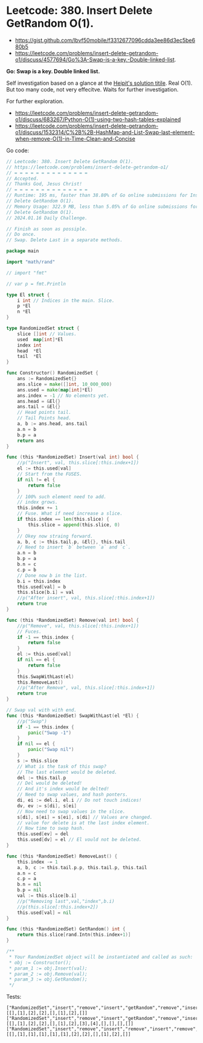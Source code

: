 # Leetcode: 380. Insert Delete GetRandom O(1).

- https://gist.github.com/lbvf50mobile/f3312677096cdda3ee86d3ec5be680b5 
- https://leetcode.com/problems/insert-delete-getrandom-o1/discuss/4577694/Go%3A-Swap-is-a-key.-Double-linked-list.

**Go: Swap is a key. Double linked list.**

Self investigation based on a glance at the [Heipit's solution titile](https://leetcode.com/problems/insert-delete-getrandom-o1/discuss/683267/Python-O(1)-using-two-hash-tables-explained).
Real O(1). But too many code, not very effecitve. Waits for further
investigation. 

For further exploration.
- https://leetcode.com/problems/insert-delete-getrandom-o1/discuss/683267/Python-O(1)-using-two-hash-tables-explained
- https://leetcode.com/problems/insert-delete-getrandom-o1/discuss/1532314/C%2B%2B-HashMap-and-List-Swap-last-element-when-remove-O(1)-in-Time-Clean-and-Concise

Go code:
```Go
// Leetcode: 380. Insert Delete GetRandom O(1).
// https://leetcode.com/problems/insert-delete-getrandom-o1/
// = = = = = = = = = = = = = =
// Accepted.
// Thanks God, Jesus Christ!
// = = = = = = = = = = = = = =
// Runtime: 195 ms, faster than 38.80% of Go online submissions for Insert
// Delete GetRandom O(1).
// Memory Usage: 322.9 MB, less than 5.05% of Go online submissions for Insert
// Delete GetRandom O(1).
// 2024.01.16 Daily Challenge.

// Finish as soon as possiple.
// Do once.
// Swap. Delete Last in a separate methods.

package main

import "math/rand"

// import "fmt"

// var p = fmt.Println

type El struct {
	i int // Indices in the main. Slice.
	p *El
	n *El
}

type RandomizedSet struct {
	slice []int // Values.
	used  map[int]*El
	index int
	head  *El
	tail  *El
}

func Constructor() RandomizedSet {
	ans := RandomizedSet{}
	ans.slice = make([]int, 10_000_000)
	ans.used = make(map[int]*El)
	ans.index = -1 // No elements yet.
	ans.head = &El{}
	ans.tail = &El{}
	// Head points tail.
	// Tail Points head.
	a, b := ans.head, ans.tail
	a.n = b
	b.p = a
	return ans
}

func (this *RandomizedSet) Insert(val int) bool {
	//p("Insert", val, this.slice[:this.index+1])
	el := this.used[val]
	// Start from the FUSES.
	if nil != el {
		return false
	}
	// 100% such element need to add.
	// index grows.
	this.index += 1
	// Fuse. What if need increase a slice.
	if this.index == len(this.slice) {
		this.slice = append(this.slice, 0)
	}
	// Okey now straing forward.
	a, b, c := this.tail.p, &El{}, this.tail
	// Need to insert `b` between `a` and `c`.
	a.n = b
	b.p = a
	b.n = c
	c.p = b
	// Done now b in the list.
	b.i = this.index
	this.used[val] = b
	this.slice[b.i] = val
	//p("After insert", val, this.slice[:this.index+1])
	return true
}

func (this *RandomizedSet) Remove(val int) bool {
	//p("Remove", val, this.slice[:this.index+1])
	// Fuces.
	if -1 == this.index {
		return false
	}
	el := this.used[val]
	if nil == el {
		return false
	}
	this.SwapWithLast(el)
	this.RemoveLast()
	//p("After Remove", val, this.slice[:this.index+1])
	return true
}

// Swap val with with end.
func (this *RandomizedSet) SwapWithLast(el *El) {
	//p("Swap")
	if -1 == this.index {
		panic("Swap -1")
	}
	if nil == el {
		panic("Swap nil")
	}
	s := this.slice
	// What is the task of this swap?
	// The last element would be deleted.
	del := this.tail.p
	// Del would be deleted!
	// And it's index would be delted!
	// Need to swap values, and hash ponters.
	di, ei := del.i, el.i // Do not touch indices!
	dv, ev := s[di], s[ei]
	// Now need to swap values in the slice.
	s[di], s[ei] = s[ei], s[di] // Values are changed.
	// value for delete is at the last index element.
	// Now time to swap hash.
	this.used[ev] = del
	this.used[dv] = el // El vould not be deleted.
}

func (this *RandomizedSet) RemoveLast() {
	this.index -= 1
	a, b, c := this.tail.p.p, this.tail.p, this.tail
	a.n = c
	c.p = a
	b.n = nil
	b.p = nil
	val := this.slice[b.i]
	//p("Removing last",val,"index",b.i)
	//p(this.slice[:this.index+2])
	this.used[val] = nil
}

func (this *RandomizedSet) GetRandom() int {
	return this.slice[rand.Intn(this.index+1)]
}

/**
 * Your RandomizedSet object will be instantiated and called as such:
 * obj := Constructor();
 * param_1 := obj.Insert(val);
 * param_2 := obj.Remove(val);
 * param_3 := obj.GetRandom();
 */
```


Tests:
```
["RandomizedSet","insert","remove","insert","getRandom","remove","insert","getRandom"]
[[],[1],[2],[2],[],[1],[2],[]]
["RandomizedSet","insert","remove","insert","getRandom","remove","insert","insert","insert","getRandom","getRandom","getRandom","getRandom"]
[[],[1],[2],[2],[],[1],[2],[3],[4],[],[],[],[]]
["RandomizedSet","insert","remove","insert","remove","insert","remove","insert","getRandom","remove","insert","getRandom"]
[[],[1],[1],[1],[1],[1],[2],[2],[],[1],[2],[]]
```


